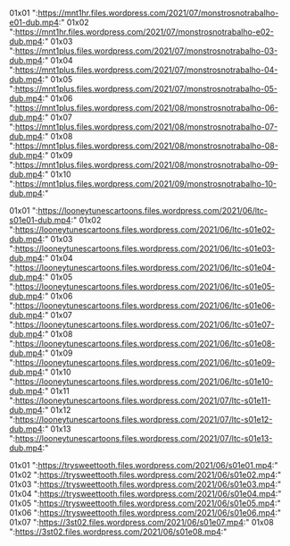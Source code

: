 01x01
":https://mnt1hr.files.wordpress.com/2021/07/monstrosnotrabalho-e01-dub.mp4:"
01x02
":https://mnt1hr.files.wordpress.com/2021/07/monstrosnotrabalho-e02-dub.mp4:"
01x03
":https://mnt1plus.files.wordpress.com/2021/07/monstrosnotrabalho-03-dub.mp4:"
01x04
":https://mnt1plus.files.wordpress.com/2021/07/monstrosnotrabalho-04-dub.mp4:"
01x05
":https://mnt1plus.files.wordpress.com/2021/07/monstrosnotrabalho-05-dub.mp4:"
01x06
":https://mnt1plus.files.wordpress.com/2021/08/monstrosnotrabalho-06-dub.mp4:"
01x07
":https://mnt1plus.files.wordpress.com/2021/08/monstrosnotrabalho-07-dub.mp4:"
01x08
":https://mnt1plus.files.wordpress.com/2021/08/monstrosnotrabalho-08-dub.mp4:"
01x09
":https://mnt1plus.files.wordpress.com/2021/08/monstrosnotrabalho-09-dub.mp4:"
01x10
":https://mnt1plus.files.wordpress.com/2021/09/monstrosnotrabalho-10-dub.mp4:"

01x01
":https://looneytunescartoons.files.wordpress.com/2021/06/ltc-s01e01-dub.mp4:"
01x02
":https://looneytunescartoons.files.wordpress.com/2021/06/ltc-s01e02-dub.mp4:"
01x03
":https://looneytunescartoons.files.wordpress.com/2021/06/ltc-s01e03-dub.mp4:"
01x04
":https://looneytunescartoons.files.wordpress.com/2021/06/ltc-s01e04-dub.mp4:"
01x05
":https://looneytunescartoons.files.wordpress.com/2021/06/ltc-s01e05-dub.mp4:"
01x06
":https://looneytunescartoons.files.wordpress.com/2021/06/ltc-s01e06-dub.mp4:"
01x07
":https://looneytunescartoons.files.wordpress.com/2021/06/ltc-s01e07-dub.mp4:"
01x08
":https://looneytunescartoons.files.wordpress.com/2021/06/ltc-s01e08-dub.mp4:"
01x09
":https://looneytunescartoons.files.wordpress.com/2021/06/ltc-s01e09-dub.mp4:"
01x10
":https://looneytunescartoons.files.wordpress.com/2021/06/ltc-s01e10-dub.mp4:"
01x11
":https://looneytunescartoons.files.wordpress.com/2021/07/ltc-s01e11-dub.mp4:"
01x12
":https://looneytunescartoons.files.wordpress.com/2021/07/ltc-s01e12-dub.mp4:"
01x13
":https://looneytunescartoons.files.wordpress.com/2021/07/ltc-s01e13-dub.mp4:"

01x01
":https://trysweettooth.files.wordpress.com/2021/06/s01e01.mp4:"
01x02
":https://trysweettooth.files.wordpress.com/2021/06/s01e02.mp4:"
01x03
":https://trysweettooth.files.wordpress.com/2021/06/s01e03.mp4:"
01x04
":https://trysweettooth.files.wordpress.com/2021/06/s01e04.mp4:"
01x05
":https://trysweettooth.files.wordpress.com/2021/06/s01e05.mp4:"
01x06
":https://trysweettooth.files.wordpress.com/2021/06/s01e06.mp4:"
01x07
":https://3st02.files.wordpress.com/2021/06/s01e07.mp4:"
01x08
":https://3st02.files.wordpress.com/2021/06/s01e08.mp4:"
